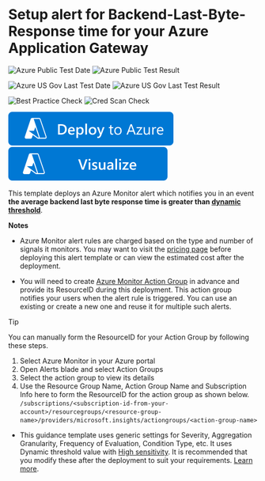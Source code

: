 # Setup alert for Backend-Last-Byte-Response time for your Azure Application Gateway 

![Azure Public Test Date](https://azurequickstartsservice.blob.core.windows.net/badges/demos/ag-alert-backend-lastbyte-resp/PublicLastTestDate.svg)
![Azure Public Test Result](https://azurequickstartsservice.blob.core.windows.net/badges/demos/ag-alert-backend-lastbyte-resp/PublicDeployment.svg)

![Azure US Gov Last Test Date](https://azurequickstartsservice.blob.core.windows.net/badges/demos/ag-alert-backend-lastbyte-resp/FairfaxLastTestDate.svg)
![Azure US Gov Last Test Result](https://azurequickstartsservice.blob.core.windows.net/badges/demos/ag-alert-backend-lastbyte-resp/FairfaxDeployment.svg)

![Best Practice Check](https://azurequickstartsservice.blob.core.windows.net/badges/demos/ag-alert-backend-lastbyte-resp/BestPracticeResult.svg)
![Cred Scan Check](https://azurequickstartsservice.blob.core.windows.net/badges/demos/ag-alert-backend-lastbyte-resp/CredScanResult.svg)


[![Deploy To Azure](https://raw.githubusercontent.com/Azure/azure-quickstart-templates/master/1-CONTRIBUTION-GUIDE/images/deploytoazure.svg?sanitize=true)](https://portal.azure.com/#create/Microsoft.Template/uri/https%3A%2F%2Fraw.githubusercontent.com%2FAzure%2Fazure-quickstart-templates%2Fmaster%2Fdemos%2Fag-alert-backend-lastbyte-resp%2Fazuredeploy.json)
[![Visualize](https://raw.githubusercontent.com/Azure/azure-quickstart-templates/master/1-CONTRIBUTION-GUIDE/images/visualizebutton.svg?sanitize=true)](http://armviz.io/#/?load=https%3A%2F%2Fraw.githubusercontent.com%2FAzure%2Fazure-quickstart-templates%2Fmaster%2Fdemos%2Fag-alert-backend-lastbyte-resp%2Fazuredeploy.json)

This template deploys an Azure Monitor alert which notifies you in an event **the average backend last byte response time is greater than [dynamic threshold](https://docs.microsoft.com/en-us/azure/azure-monitor/alerts/alerts-dynamic-thresholds)**.  

**Notes**

- Azure Monitor alert rules are charged based on the type and number of signals it monitors. You may want to visit the [pricing page](https://azure.microsoft.com/en-in/pricing/details/monitor/) before deploying this alert template or can view the estimated cost after the deployment. 

- You will need to create [Azure Monitor Action Group](https://docs.microsoft.com/en-us/azure/azure-monitor/alerts/action-groups) in advance and provide its ResourceID during this deployment. This action group notifies your users when the alert rule is triggered. You can use an existing or create a new one and reuse it for multiple such alerts.

>[!TIP]
> You can manually form the ResourceID for your Action Group by following these steps.
> 1. Select Azure Monitor in your Azure portal
> 1. Open Alerts blade and select Action Groups
> 1. Select the action group to view its details
> 1. Use the Resource Group Name, Action Group Name and Subscription Info here to form the ResourceID for the action group as shown below. <br>
> `/subscriptions/<subscription-id-from-your-account>/resourcegroups/<resource-group-name>/providers/microsoft.insights/actiongroups/<action-group-name>` 

- This guidance template uses generic settings for Severity, Aggregation Granularity, Frequency of Evaluation, Condition Type, etc. It uses Dynamic threshold value with [High sensitivity](https://docs.microsoft.com/en-us/azure/azure-monitor/alerts/alerts-dynamic-thresholds#what-does-sensitivity-setting-in-dynamic-thresholds-mean). It is recommended that you modify these after the deployment to suit your requirements. [Learn more](https://docs.microsoft.com/en-us/azure/azure-monitor/alerts/alerts-metric-overview).
